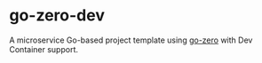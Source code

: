 # go-zero-dev

A microservice Go-based project template using [go-zero](https://github.com/zeromicro/go-zero) with Dev Container support.
